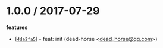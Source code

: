 
1.0.0 / 2017-07-29
==================

**features**
  * [[`4da2fa5`](http://github.com/dead-horse/test-publish-command/commit/4da2fa504649ec3fd9cf95181447c143c23344b6)] - feat: init (dead-horse <<dead_horse@qq.com>>)
